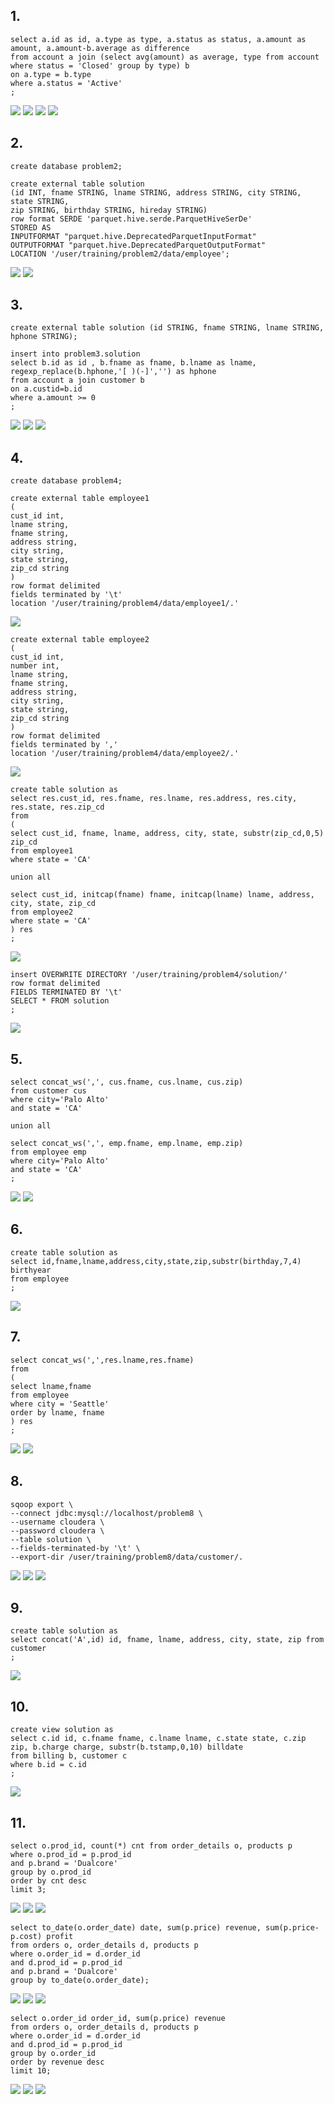 ## 1.
~~~
select a.id as id, a.type as type, a.status as status, a.amount as amount, a.amount-b.average as difference
from account a join (select avg(amount) as average, type from account where status = 'Closed' group by type) b
on a.type = b.type
where a.status = 'Active'
;
~~~
![](/img/2-problem1.PNG)
![](/img/2-1.PNG)
![](/img/2-3.PNG)
![](/img/2-2.PNG)


## 2.
~~~
create database problem2;

create external table solution
(id INT, fname STRING, lname STRING, address STRING, city STRING, state STRING,
zip STRING, birthday STRING, hireday STRING)
row format SERDE 'parquet.hive.serde.ParquetHiveSerDe'
STORED AS
INPUTFORMAT "parquet.hive.DeprecatedParquetInputFormat"
OUTPUTFORMAT "parquet.hive.DeprecatedParquetOutputFormat"
LOCATION '/user/training/problem2/data/employee';
~~~
![](/img/2-problem2.PNG)
![](/img/2-4.PNG)

## 3.

~~~
create external table solution (id STRING, fname STRING, lname STRING, hphone STRING);

insert into problem3.solution
select b.id as id , b.fname as fname, b.lname as lname, regexp_replace(b.hphone,'[ )(-]','') as hphone
from account a join customer b
on a.custid=b.id
where a.amount >= 0
;

~~~
![](/img/2-problem3.PNG)
![](/img/2-5.PNG)
![](/img/2-6.PNG)

## 4.
~~~
create database problem4;

create external table employee1
(
cust_id int,
lname string,
fname string,
address string,
city string,
state string,
zip_cd string
)
row format delimited
fields terminated by '\t'
location '/user/training/problem4/data/employee1/.'
~~~
![](/img/2-7.PNG)

~~~
create external table employee2
(
cust_id int,
number int,
lname string,
fname string,
address string,
city string,
state string,
zip_cd string
)
row format delimited
fields terminated by ','
location '/user/training/problem4/data/employee2/.'
~~~
![](/img/2-8.PNG)


~~~
create table solution as
select res.cust_id, res.fname, res.lname, res.address, res.city, res.state, res.zip_cd
from
(
select cust_id, fname, lname, address, city, state, substr(zip_cd,0,5) zip_cd
from employee1
where state = 'CA'

union all

select cust_id, initcap(fname) fname, initcap(lname) lname, address, city, state, zip_cd
from employee2
where state = 'CA'
) res
;
~~~
![](/img/2-9.PNG)

~~~
insert OVERWRITE DIRECTORY '/user/training/problem4/solution/'
row format delimited
FIELDS TERMINATED BY '\t'
SELECT * FROM solution
;
~~~

![](/img/2-10.PNG)

## 5.
~~~
select concat_ws(',', cus.fname, cus.lname, cus.zip)
from customer cus
where city='Palo Alto'
and state = 'CA'

union all

select concat_ws(',', emp.fname, emp.lname, emp.zip)
from employee emp
where city='Palo Alto'
and state = 'CA'
;
~~~
![](/img/2-problem5.PNG)
![](/img/2-11.PNG)


## 6.
~~~
create table solution as
select id,fname,lname,address,city,state,zip,substr(birthday,7,4) birthyear
from employee
;
~~~
![](/img/2-12.PNG)


## 7.
~~~
select concat_ws(',',res.lname,res.fname)
from
(
select lname,fname
from employee
where city = 'Seattle'
order by lname, fname
) res
;
~~~
![](/img/2-problem7.PNG)
![](/img/2-13.PNG)


## 8.
~~~
sqoop export \
--connect jdbc:mysql://localhost/problem8 \
--username cloudera \
--password cloudera \
--table solution \
--fields-terminated-by '\t' \
--export-dir /user/training/problem8/data/customer/.
~~~
![](/img/2-14.PNG)
![](/img/2-15.PNG)
![](/img/2-16.PNG)


## 9.
~~~
create table solution as
select concat('A',id) id, fname, lname, address, city, state, zip from customer
;
~~~
![](/img/2-17.PNG)


## 10.
~~~
create view solution as
select c.id id, c.fname fname, c.lname lname, c.state state, c.zip zip, b.charge charge, substr(b.tstamp,0,10) billdate
from billing b, customer c
where b.id = c.id
;
~~~
![](/img/2-18.PNG)

## 11.
~~~
select o.prod_id, count(*) cnt from order_details o, products p
where o.prod_id = p.prod_id
and p.brand = 'Dualcore'
group by o.prod_id
order by cnt desc
limit 3;
~~~
![](/img/2-problem11-a.PNG)
![](/img/2-19.PNG)
![](/img/2-20.PNG)

~~~
select to_date(o.order_date) date, sum(p.price) revenue, sum(p.price-p.cost) profit
from orders o, order_details d, products p
where o.order_id = d.order_id
and d.prod_id = p.prod_id
and p.brand = 'Dualcore'
group by to_date(o.order_date);
~~~
![](/img/2-problem11-b.PNG)
![](/img/2-21.PNG)
![](/img/2-22.PNG)


~~~
select o.order_id order_id, sum(p.price) revenue
from orders o, order_details d, products p
where o.order_id = d.order_id
and d.prod_id = p.prod_id
group by o.order_id
order by revenue desc
limit 10;
~~~
![](/img/2-problem11-c.PNG)
![](/img/2-23.PNG)
![](/img/2-24.PNG)
